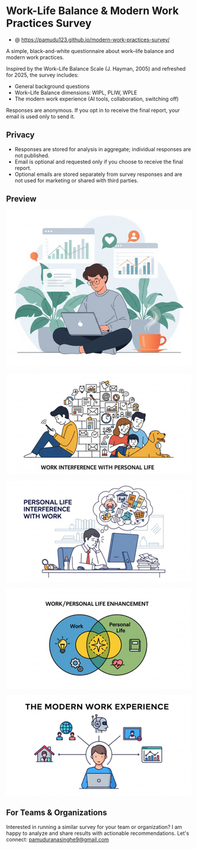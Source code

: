# Work-Life Balance & Modern Work Practices Survey

- @ https://pamudu123.github.io/modern-work-practices-survey/

A simple, black-and-white questionnaire about work–life balance and modern work practices.

Inspired by the Work–Life Balance Scale (J. Hayman, 2005) and refreshed for 2025, the survey includes:
- General background questions
- Work–Life Balance dimensions: WIPL, PLIW, WPLE
- The modern work experience (AI tools, collaboration, switching off)

Responses are anonymous. If you opt in to receive the final report, your email is used only to send it.

## Privacy
- Responses are stored for analysis in aggregate; individual responses are not published.
- Email is optional and requested only if you choose to receive the final report.
- Optional emails are stored separately from survey responses and are not used for marketing or shared with third parties.

## Preview

![Introduction](resources/intro.png)

![Section 2.1](resources/sec2.1.png)

![Section 2.2](resources/sec2.2.png)

![Section 2.3](resources/sec2.3.png)

![Section 3](resources/sec3.png)

## For Teams & Organizations
Interested in running a similar survey for your team or organization? I am happy to analyze and share results with actionable recommendations. 
Let's connect: pamuduranasinghe9@gmail.com
